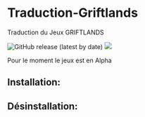 # Traduction-Griftlands
Traduction du Jeux GRIFTLANDS

![GitHub release (latest by date)](https://img.shields.io/github/v/release/leghort/Traduction-Griftlands)
![](https://cdn2.unrealengine.com/Diesel%2Fproduct%2Fgriftlands%2Fhome%2FAlpha_Promo-2048x1152-178c232b5ce2742ac50e86ae85b13c251608c271.jpg)

Pour le moment le jeux est en Alpha

## Installation:

## Désinstallation:
